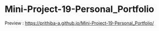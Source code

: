 # Mini-Project-19-Personal_Portfolio

Preview : https://prithiba-a.github.io/Mini-Project-19-Personal_Portfolio/
